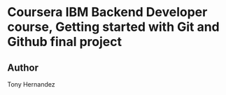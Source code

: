 # Coursera IBM Backend Developer course, Getting started with Git and Github final project

## Author
Tony Hernandez

